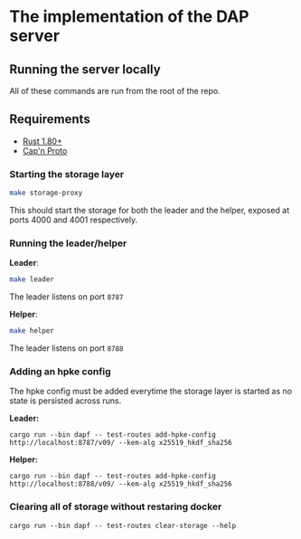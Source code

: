 # The implementation of the DAP server

## Running the server locally

All of these commands are run from the root of the repo.

## Requirements

* [Rust 1.80+](https://www.rust-lang.org/tools/install)
* [Cap'n Proto](https://capnproto.org/install.html)

### Starting the storage layer

```sh
make storage-proxy
```

This should start the storage for both the leader and the helper, exposed at
ports 4000 and 4001 respectively.


### Running the leader/helper

**Leader**:
```sh
make leader
```
The leader listens on port `8787`

**Helper**:
```sh
make helper
```
The leader listens on port `8788`

### Adding an hpke config

The hpke config must be added everytime the storage layer is started as no state
is persisted across runs.

**Leader:**
```
cargo run --bin dapf -- test-routes add-hpke-config http://localhost:8787/v09/ --kem-alg x25519_hkdf_sha256
```

**Helper:**
```
cargo run --bin dapf -- test-routes add-hpke-config http://localhost:8788/v09/ --kem-alg x25519_hkdf_sha256
```

### Clearing all of storage without restaring docker

```
cargo run --bin dapf -- test-routes clear-storage --help
```
